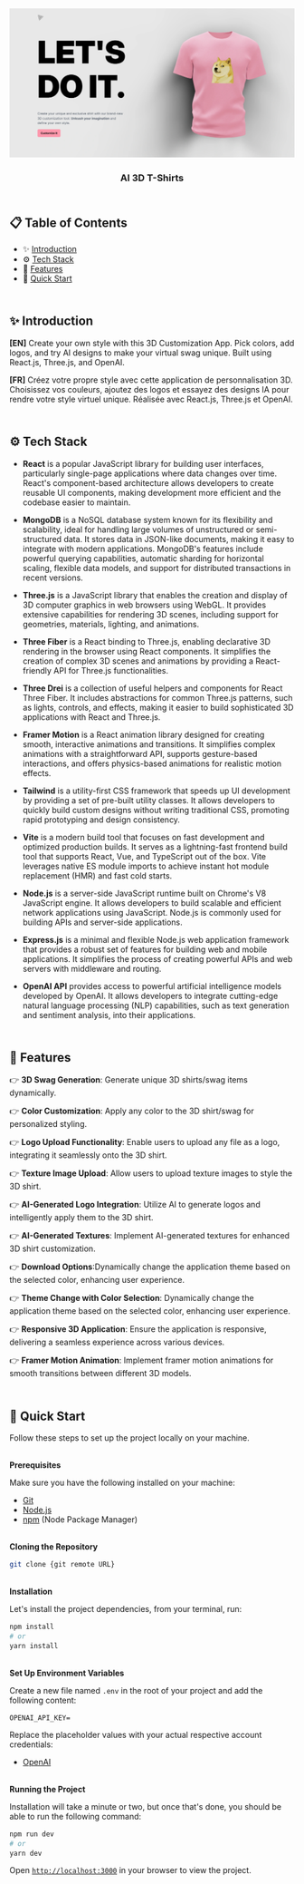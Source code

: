 <div align="center">
    <a href="https://3d-tshirts-fv.netlify.app" target="_blank">
      <img src="client/public/design/preview.webp" alt="Project Banner">
    </a>
  <h3 align="center">AI 3D T-Shirts</h3>
</div>

##  <br /> 📋 <a name="table">Table of Contents</a>

- ✨ [Introduction](#introduction)
- ⚙️ [Tech Stack](#tech-stack)
- 📝 [Features](#features)
- 🚀 [Quick Start](#quick-start)

##  <br /> <a name="introduction">✨ Introduction</a>

**[EN]** Create your own style with this 3D Customization App. Pick colors, add logos, and try AI designs to make your virtual swag unique. Built using React.js, Three.js, and OpenAI.

**[FR]** Créez votre propre style avec cette application de personnalisation 3D. Choisissez vos couleurs, ajoutez des logos et essayez des designs IA pour rendre votre style virtuel unique. Réalisée avec React.js, Three.js et OpenAI.

##  <br /> <a name="tech-stack">⚙️ Tech Stack</a>

- **React** is a popular JavaScript library for building user interfaces, particularly single-page applications where data changes over time. React's component-based architecture allows developers to create reusable UI components, making development more efficient and the codebase easier to maintain. 

- **MongoDB** is a NoSQL database system known for its flexibility and scalability, ideal for handling large volumes of unstructured or semi-structured data. It stores data in JSON-like documents, making it easy to integrate with modern applications. MongoDB's features include powerful querying capabilities, automatic sharding for horizontal scaling, flexible data models, and support for distributed transactions in recent versions.

- **Three.js** is a JavaScript library that enables the creation and display of 3D computer graphics in web browsers using WebGL. It provides extensive capabilities for rendering 3D scenes, including support for geometries, materials, lighting, and animations.

- **Three Fiber** is a React binding to Three.js, enabling declarative 3D rendering in the browser using React components. It simplifies the creation of complex 3D scenes and animations by providing a React-friendly API for Three.js functionalities.

- **Three Drei** is a collection of useful helpers and components for React Three Fiber. It includes abstractions for common Three.js patterns, such as lights, controls, and effects, making it easier to build sophisticated 3D applications with React and Three.js.

- **Framer Motion** is a React animation library designed for creating smooth, interactive animations and transitions. It simplifies complex animations with a straightforward API, supports gesture-based interactions, and offers physics-based animations for realistic motion effects.

- **Tailwind** is a utility-first CSS framework that speeds up UI development by providing a set of pre-built utility classes. It allows developers to quickly build custom designs without writing traditional CSS, promoting rapid prototyping and design consistency.

- **Vite** is a modern build tool that focuses on fast development and optimized production builds. It serves as a lightning-fast frontend build tool that supports React, Vue, and TypeScript out of the box. Vite leverages native ES module imports to achieve instant hot module replacement (HMR) and fast cold starts.

- **Node.js** is a server-side JavaScript runtime built on Chrome's V8 JavaScript engine. It allows developers to build scalable and efficient network applications using JavaScript. Node.js is commonly used for building APIs and server-side applications.

- **Express.js** is a minimal and flexible Node.js web application framework that provides a robust set of features for building web and mobile applications. It simplifies the process of creating powerful APIs and web servers with middleware and routing.

- **OpenAI API** provides access to powerful artificial intelligence models developed by OpenAI. It allows developers to integrate cutting-edge natural language processing (NLP) capabilities, such as text generation and sentiment analysis, into their applications.


## <br/> <a name="features">📝 Features</a>

👉 **3D Swag Generation**: Generate unique 3D shirts/swag items dynamically.

👉 **Color Customization**: Apply any color to the 3D shirt/swag for personalized styling.

👉 **Logo Upload Functionality**: Enable users to upload any file as a logo, integrating it seamlessly onto the 3D shirt.

👉 **Texture Image Upload**: Allow users to upload texture images to style the 3D shirt.

👉 **AI-Generated Logo Integration**: Utilize AI to generate logos and intelligently apply them to the 3D shirt.

👉 **AI-Generated Textures**: Implement AI-generated textures for enhanced 3D shirt customization.

👉 **Download Options**:Dynamically change the application theme based on the selected color, enhancing user experience.

👉 **Theme Change with Color Selection**: Dynamically change the application theme based on the selected color, enhancing user experience.

👉 **Responsive 3D Application**: Ensure the application is responsive, delivering a seamless experience across various devices.

👉 **Framer Motion Animation**: Implement framer motion animations for smooth transitions between different 3D models.

## <br /> <a name="quick-start">🚀 Quick Start</a>

Follow these steps to set up the project locally on your machine.

<br/>**Prerequisites**

Make sure you have the following installed on your machine:

- [Git](https://git-scm.com/)
- [Node.js](https://nodejs.org/en)
- [npm](https://www.npmjs.com/) (Node Package Manager)

<br/>**Cloning the Repository**

```bash
git clone {git remote URL}
```

<br/>**Installation**

Let's install the project dependencies, from your terminal, run:

```bash
npm install
# or
yarn install
```

<br/>**Set Up Environment Variables**

Create a new file named `.env` in the root of your project and add the following content:

```env
OPENAI_API_KEY=
```

Replace the placeholder values with your actual respective account credentials:

- [OpenAI](https://platform.openai.com)



<br/>**Running the Project**

Installation will take a minute or two, but once that's done, you should be able to run the following command:

```bash
npm run dev
# or
yarn dev
```

Open [`http://localhost:3000`](http://localhost:3000) in your browser to view the project.
